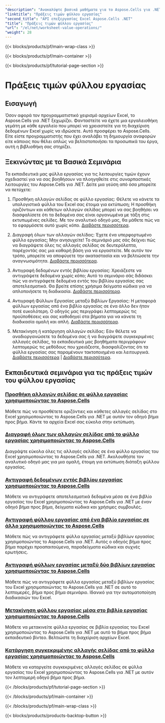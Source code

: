 ```yaml
---
"description": "Ανακαλύψτε βασικά μαθήματα για το Aspose.Cells για .NET, που καλύπτουν λειτουργίες τιμών φύλλου εργασίας για να βελτιώσετε τα έργα σας στο Excel."
"linktitle": "Πράξεις τιμών φύλλου εργασίας"
"second_title": "API επεξεργασίας Excel Aspose.Cells .NET"
"title": "Πράξεις τιμών φύλλου εργασίας"
"url": "/el/net/worksheet-value-operations/"
"weight": 28
---
```


{{< blocks/products/pf/main-wrap-class >}}

{{< blocks/products/pf/main-container >}}

{{< blocks/products/pf/tutorial-page-section >}}

# Πράξεις τιμών φύλλου εργασίας

## Εισαγωγή

Όσον αφορά τον προγραμματιστικό χειρισμό αρχείων Excel, το Aspose.Cells για .NET ξεχωρίζει. Φανταστείτε να έχετε μια εργαλειοθήκη γεμάτη με κάθε εργαλείο που μπορεί να χρειαστείτε για τη διαχείριση δεδομένων Excel χωρίς να ιδρώσετε. Αυτό προσφέρει το Aspose.Cells. Είτε είστε προγραμματιστής που έχει αναλάβει τη δημιουργία αναφορών είτε κάποιος που θέλει απλώς να βελτιστοποιήσει τα προσωπικά του έργα, αυτή η βιβλιοθήκη σας στηρίζει.

## Ξεκινώντας με τα Βασικά Σεμινάρια

Τα εκπαιδευτικά μας φύλλα εργασίας για τις λειτουργίες τιμών έχουν σχεδιαστεί για να σας βοηθήσουν να πλοηγηθείτε στις συναρπαστικές λειτουργίες του Aspose.Cells για .NET. Δείτε μια γεύση από όσα μπορείτε να πετύχετε:

1. Προσθήκη αλλαγών σελίδας σε φύλλο εργασίας: Θέλετε να κάνετε τα υπολογιστικά φύλλα του Excel σας έτοιμα για εκτύπωση; Η προσθήκη οριζόντιων και κάθετων αλλαγών σελίδας μπορεί να σας βοηθήσει να διασφαλίσετε ότι τα δεδομένα σας είναι οργανωμένα με τάξη στις εκτυπωμένες σελίδες. Με τον αναλυτικό οδηγό μας, θα μάθετε πώς να το εφαρμόσετε αυτό χωρίς κόπο. [Διαβάστε περισσότερα](./add-page-breaks/).

2. Διαγραφή όλων των αλλαγών σελίδας: Έχετε ένα υπερφορτωμένο φύλλο εργασίας; Μην ανησυχείτε! Το σεμινάριό μας σάς δείχνει πώς να διαγράψετε όλες τις αλλαγές σελίδας σε δευτερόλεπτα, παρέχοντάς σας μια καθαρή βάση για να εργαστείτε. Με αυτόν τον τρόπο, μπορείτε να αποφύγετε την ακαταστασία και να βελτιώσετε την αναγνωσιμότητα. [Διαβάστε περισσότερα](./clear-all-page-breaks/).

3. Αντιγραφή δεδομένων εντός βιβλίου εργασίας: Χρειάζεστε να αντιγράψετε δεδομένα χωρίς κόπο; Αυτό το σεμινάριο σάς διδάσκει πώς να αντιγράφετε δεδομένα εντός του βιβλίου εργασίας σας αποτελεσματικά. Θα βρείτε επίσης χρήσιμα δείγματα κώδικα για να απλοποιήσετε τη διαδικασία. [Διαβάστε περισσότερα](./copy-data-within-workbook/).

4. Αντιγραφή Φύλλων Εργασίας μεταξύ Βιβλίων Εργασίας: Η μεταφορά φύλλων εργασίας από ένα βιβλίο εργασίας σε ένα άλλο δεν ήταν ποτέ ευκολότερη. Ο οδηγός μας περιγράφει λεπτομερώς τις προϋποθέσεις και σας καθοδηγεί στα βήματα για να κάνετε τη διαδικασία ομαλή και απλή. [Διαβάστε περισσότερα](./copy-worksheet-between-workbooks/).

5. Μετακίνηση ή κατάργηση αλλαγών σελίδας: Εάν θέλετε να αναδιοργανώσετε τα δεδομένα σας ή να διαγράψετε συγκεκριμένες αλλαγές σελίδας, τα εκπαιδευτικά μας βοηθήματα περιγράφουν λεπτομερώς τις μεθόδους που χρειάζεστε, διασφαλίζοντας ότι τα φύλλα εργασίας σας παραμένουν τακτοποιημένα και λειτουργικά. [Διαβάστε περισσότερα](./move-worksheet-within-workbook/) | [Διαβάστε περισσότερα](./remove-specific-page-break/).

## Εκπαιδευτικά σεμινάρια για τις πράξεις τιμών του φύλλου εργασίας
### [Προσθήκη αλλαγών σελίδας σε φύλλο εργασίας χρησιμοποιώντας το Aspose.Cells](./add-page-breaks/)
Μάθετε πώς να προσθέτετε οριζόντιες και κάθετες αλλαγές σελίδας στο Excel χρησιμοποιώντας το Aspose.Cells για .NET με αυτόν τον οδηγό βήμα προς βήμα. Κάντε τα αρχεία Excel σας εύκολα στην εκτύπωση.
### [Διαγραφή όλων των αλλαγών σελίδας από το φύλλο εργασίας χρησιμοποιώντας το Aspose.Cells](./clear-all-page-breaks/)
Διαγράψτε εύκολα όλες τις αλλαγές σελίδας σε ένα φύλλο εργασίας του Excel χρησιμοποιώντας το Aspose.Cells για .NET. Ακολουθήστε τον αναλυτικό οδηγό μας για μια ομαλή, έτοιμη για εκτύπωση διάταξη φύλλου εργασίας.
### [Αντιγραφή δεδομένων εντός βιβλίου εργασίας χρησιμοποιώντας το Aspose.Cells](./copy-data-within-workbook/)
Μάθετε να αντιγράφετε αποτελεσματικά δεδομένα μέσα σε ένα βιβλίο εργασίας του Excel χρησιμοποιώντας το Aspose.Cells για .NET με έναν οδηγό βήμα προς βήμα, δείγματα κώδικα και χρήσιμες συμβουλές.
### [Αντιγραφή φύλλου εργασίας από ένα βιβλίο εργασίας σε άλλο χρησιμοποιώντας το Aspose.Cells](./copy-worksheet-between-workbooks/)
Μάθετε πώς να αντιγράφετε φύλλα εργασίας μεταξύ βιβλίων εργασίας χρησιμοποιώντας το Aspose.Cells για .NET. Αυτός ο οδηγός βήμα προς βήμα παρέχει προαπαιτούμενα, παραδείγματα κώδικα και συχνές ερωτήσεις.
### [Αντιγραφή φύλλων εργασίας μεταξύ δύο βιβλίων εργασίας χρησιμοποιώντας το Aspose.Cells](./copy-worksheets-between-workbooks/)
Μάθετε πώς να αντιγράφετε φύλλα εργασίας μεταξύ βιβλίων εργασίας του Excel χρησιμοποιώντας το Aspose.Cells για .NET σε αυτό το λεπτομερές, βήμα προς βήμα σεμινάριο. Ιδανικό για την αυτοματοποίηση διαδικασιών του Excel.
### [Μετακίνηση φύλλου εργασίας μέσα στο βιβλίο εργασίας χρησιμοποιώντας το Aspose.Cells](./move-worksheet-within-workbook/)
Μάθετε να μετακινείτε φύλλα εργασίας σε βιβλία εργασίας του Excel χρησιμοποιώντας το Aspose.Cells για .NET με αυτό το βήμα προς βήμα εκπαιδευτικό βίντεο. Βελτιώστε τη διαχείριση αρχείων Excel.
### [Κατάργηση συγκεκριμένης αλλαγής σελίδας από το φύλλο εργασίας χρησιμοποιώντας το Aspose.Cells](./remove-specific-page-break/)
Μάθετε να καταργείτε συγκεκριμένες αλλαγές σελίδας σε φύλλα εργασίας του Excel χρησιμοποιώντας το Aspose.Cells για .NET με αυτόν τον λεπτομερή οδηγό βήμα προς βήμα.

{{< /blocks/products/pf/tutorial-page-section >}}

{{< /blocks/products/pf/main-container >}}

{{< /blocks/products/pf/main-wrap-class >}}

{{< blocks/products/products-backtop-button >}}
